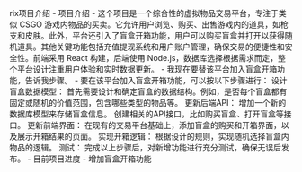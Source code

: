 rix项目介绍
    - 项目介绍
        - 这个项目是一个综合性的虚拟物品交易平台，专注于类似 CSGO 游戏内物品的买卖。它允许用户浏览、购买、出售游戏内的道具，如枪支和皮肤。此外，平台还引入了盲盒开箱功能，用户可以购买盲盒并打开以获得随机道具。其他关键功能包括充值提现系统和用户账户管理，确保交易的便捷性和安全性。前端采用 React 构建，后端使用 Node.js，数据库选择根据需求而定，整个平台设计注重用户体验和实时数据更新。
            - 我现在要替该平台加入盲盒开箱功能，告诉我步骤。
                - 要在该平台加入盲盒开箱功能，可以按以下步骤进行：
                   设计盲盒数据模型：
                   首先需要设计和确定盲盒的数据结构。例如，是否每个盲盒都有固定或随机的价值范围，包含哪些类型的物品等。
                   更新后端API：
                   增加一个新的数据库模型来存储盲盒信息。
                   创建相关的API接口，比如购买盲盒、打开盲盒等接口。
                   更新前端界面：
                   在现有的交易平台基础上，添加盲盒的购买和开箱界面，以及展示开箱结果的页面。
                   实现开箱逻辑：
                   根据设计的规则，实现随机选择盲盒内物品的逻辑。
                   测试：
                   完成以上步骤后，对新增功能进行充分测试，确保无误后发布。
    - 目前项目进度
        - 增加盲盒开箱功能